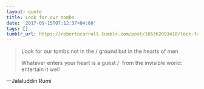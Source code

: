 ```yaml
---
layout: quote
title: Look for our tombs
date: '2017-09-15T07:12:37+04:00'
tags: []
tumblr_url: https://robertocarroll.tumblr.com/post/165362093410/look-for-our-tombs-not-in-the-ground-but-in-the
---
```

<blockquote><p>Look for our tombs not in the / ground but in the hearts of men</p>

<p>Whatever enters your heart is a guest / 
from the invisible world: entertain it well</p></blockquote>&#8212;Jalaluddin Rumi
